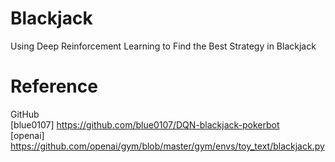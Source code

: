 # Blackjack
Using Deep Reinforcement Learning to Find the Best Strategy in Blackjack <br>

# Reference
GitHub <br>
[blue0107] https://github.com/blue0107/DQN-blackjack-pokerbot <br>
[openai] https://github.com/openai/gym/blob/master/gym/envs/toy_text/blackjack.py <br>
